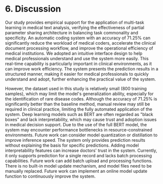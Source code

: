 # 6. Discussion

Our study provides empirical support for the application of multi-task learning in medical text analysis, verifying the effectiveness of partial parameter sharing architecture in balancing task commonality and specificity. An automatic coding system with an accuracy of 71.25% can significantly reduce the workload of medical coders, accelerate the clinical document processing workflow, and improve the operational efficiency of medical institutions. We adopted an intuitive interface design to help medical professionals understand and use the system more easily. This real-time capability is particularly important in clinical environments, as it can improve work efficiency. The system presents the prediction results in a structured manner, making it easier for medical professionals to quickly understand and adopt, further enhancing the practical value of the system.

However, the dataset used in this study is relatively small (800 training samples), which may limit the model's generalization ability, especially for the identification of rare disease codes. Although the accuracy of 71.25% is significantly better than the baseline method, manual review may still be required in clinical practice, limiting the fully automated application of the system. Deep learning models such as BERT are often regarded as "black boxes" and lack interpretability, which may cause trust and adoption issues in medical decision support. Due to the use of the full BERT model, the system may encounter performance bottlenecks in resource-constrained environments. Future work can consider model quantization or distillation to improve inference speed. The system only provides prediction results without explaining the basis for specific predictions. Adding model interpretability features can increase doctors' trust in the system. Currently, it only supports prediction for a single record and lacks batch processing capabilities. Future work can add batch upload and processing functions. There is no built-in model update mechanism, and model files need to be manually replaced. Future work can implement an online model update function to continuously improve the system.